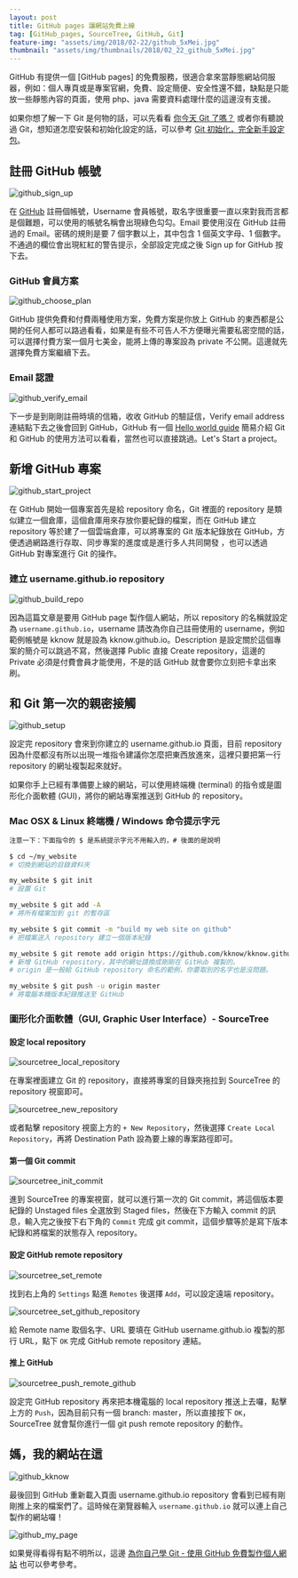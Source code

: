 ```yaml
---
layout: post
title: GitHub pages 讓網站免費上線
tag: [GitHub_pages, SourceTree, GitHub, Git]
feature-img: "assets/img/2018/02-22/github_5xMei.jpg"
thumbnail: "assets/img/thumbnails/2018/02_22_github_5xMei.jpg"
---
```


GitHub 有提供一個 [GitHub pages] 的免費服務，很適合拿來當靜態網站伺服器，例如：個人專頁或是專案官網，免費、設定簡便、安全性還不錯，缺點是只能放一些靜態內容的頁面，使用 php、java 需要資料處理什麼的這邊沒有支援。

如果你想了解一下 Git 是何物的話，可以先看看 [你今天 Git 了嗎？] 或者你有聽說過 Git，想知道怎麼安裝和初始化設定的話，可以參考 [Git 初始化，完全新手設定包]。

## 註冊 GitHub 帳號

![github_sign_up](/assets/img/2018/02-22/github_sign_up.png)

在 [GitHub] 註冊個帳號，Username 會員帳號，取名字很重要一直以來對我而言都是個難題，可以使用的帳號名稱會出現綠色勾勾。Email 要使用沒在 GitHub 註冊過的 Email。密碼的規則是要 7 個字數以上，其中包含 1 個英文字母、1 個數字。不通過的欄位會出現紅紅的警告提示，全部設定完成之後 Sign up for GitHub 按下去。

### GitHub 會員方案

![github_choose_plan](/assets/img/2018/02-22/github_choose_plan.png)

GitHub 提供免費和付費兩種使用方案，免費方案是你放上 GitHub 的東西都是公開的任何人都可以路過看看，如果是有些不可告人不方便曝光需要私密空間的話，可以選擇付費方案一個月七美金，能將上傳的專案設為 private 不公開。這邊就先選擇免費方案繼續下去。

### Email 認證

![github_verify_email](/assets/img/2018/02-22/github_verify_email.png)

下一步是到剛剛註冊時填的信箱，收收 GitHub 的驗証信，Verify email address 連結點下去之後會回到 GitHub，GitHub 有一個 [Hello world guide] 簡易介紹 Git 和 GitHub 的使用方法可以看看，當然也可以直接跳過。Let's Start a project。

## 新增 GitHub 專案

![github_start_project](/assets/img/2018/02-22/github_start_project.png)

在 GitHub 開始一個專案首先是給 repository 命名，Git 裡面的 repository 是類似建立一個倉庫，這個倉庫用來存放你要紀錄的檔案，而在 GitHub 建立 repository 等於建了一個雲端倉庫，可以將專案的 Git 版本紀錄放在 GitHub，方便透過網路進行存取、同步專案的進度或是進行多人共同開發
，也可以透過 GitHub 對專案進行 Git 的操作。

### 建立 username.github.io repository

![github_build_repo](/assets/img/2018/02-22/github_build_repo.png)

因為這篇文章是要用 GitHub page 製作個人網站，所以 repository 的名稱就設定為 `username.github.io`，username 請改為你自己註冊使用的 username，例如範例帳號是 kknow 就是設為 kknow.github.io。Description 是設定關於這個專案的簡介可以跳過不寫，然後選擇 Public 直接 Create repository，這邊的 Private 必須是付費會員才能使用，不是的話 GitHub 就會要你立刻把卡拿出來刷。

## 和 Git 第一次的親密接觸

![github_setup](/assets/img/2018/02-22/github_setup.png)

設定完 repository 會來到你建立的 username.github.io  頁面，目前 repository 因為什麼都沒有所以出現一堆指令建議你怎麼把東西放進來，這裡只要把第一行 repository 的網址複製起來就好。

如果你手上已經有準備要上線的網站，可以使用終端機 (terminal) 的指令或是圖形化介面軟體 (GUI)，將你的網站專案推送到 GitHub 的 repository。

### Mac OSX & Linux 終端機 / Windows 命令提示字元

```bash
注意一下：下面指令的 $ 是系統提示字元不用輸入的，# 後面的是說明

$ cd ~/my_website
# 切換到網站的目錄資料夾

my_website $ git init
# 設置 Git

my_website $ git add -A
# 將所有檔案加到 git 的暫存區

my_website $ git commit -m "build my web site on github"
# 把檔案送入 repository 建立一個版本紀錄

my_website $ git remote add origin https://github.com/kknow/kknow.github.io.git
# 新增 GitHub repository，其中的網址請換成剛剛在 GitHub 複製的。
# origin 是一般給 GitHub repository 命名的範例，你要取別的名字也是沒問題。

my_website $ git push -u origin master
# 將電腦本機版本紀錄推送至 GitHub
```

### 圖形化介面軟體（GUI, Graphic User Interface）- SourceTree

#### 設定 local repository

![sourcetree_local_repository](/assets/img/2018/02-22/sourcetree_local_repository.png)

在專案裡面建立 Git 的 repository，直接將專案的目錄夾拖拉到 SourceTree 的 repository 視窗即可。

![sourcetree_new_repository](/assets/img/2018/02-22/sourcetree_new_repository.png)

或者點擊 repository 視窗上方的 `+ New Repository`，然後選擇 `Create Local Repository`，再將 Destination Path 設為要上線的專案路徑即可。

#### 第一個 Git commit

![sourcetree_init_commit](/assets/img/2018/02-22/sourcetree_init_commit.png)

進到 SourceTree 的專案視窗，就可以進行第一次的 Git commit，將這個版本要紀錄的 Unstaged files 全選放到 Staged files，然後在下方輸入 commit 的訊息，輸入完之後按下右下角的 `Commit` 完成 git commit，這個步驟等於是寫下版本紀錄和將檔案的狀態存入 repository。

#### 設定 GitHub remote repository

![sourcetree_set_remote](/assets/img/2018/02-22/sourcetree_set_remote.png)

找到右上角的 `Settings` 點進 `Remotes` 後選擇 `Add`，可以設定遠端 repository。

![sourcetree_set_github_repository](/assets/img/2018/02-22/sourcetree_set_github_repository.png)

給 Remote name 取個名字、URL 要填在 GitHub username.github.io 複製的那行 URL，點下 `OK` 完成 GitHub remote repository 連結。

#### 推上 GitHub

![sourcetree_push_remote_github](/assets/img/2018/02-22/sourcetree_push_remote_github.png)

設定完 GitHub repository 再來把本機電腦的 local repository 推送上去囉，點擊上方的 `Push`，因為目前只有一個 branch: master，所以直接按下 `OK`，SourceTree 就會幫你進行一個 git push remote repository 的動作。

## 媽，我的網站在這

![github_kknow](/assets/img/2018/02-22/github_kknow.png)

最後回到 GitHub 重新載入頁面 username.github.io repository 會看到已經有剛剛推上來的檔案們了。這時候在瀏覽器輸入 `username.github.io` 就可以連上自己製作的網站囉！

![github_my_page](/assets/img/2018/02-22/github_my_page.png)

如果覺得看得有點不明所以，這邊 [為你自己學 Git - 使用 GitHub 免費製作個人網站] 也可以參考參考。

[GitHub page]: https://pages.github.com/
[GitHub]: https://github.com/
[你今天 Git 了嗎？]: /2018/02/03/Git-GitHub-introduce.html
[Git 初始化，完全新手設定包]: /2018/02/21/init-Git-config.html
[Hello world guide]: https://guides.github.com/activities/hello-world/
[為你自己學 Git - 使用 GitHub 免費製作個人網站]: https://gitbook.tw/chapters/github/using-github-pages.html
